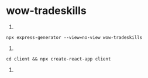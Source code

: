 # wow-tradeskills

1.
```
npx express-generator --view=no-view wow-tradeskills
```
1.
```
cd client && npx create-react-app client
```
1.
```

```